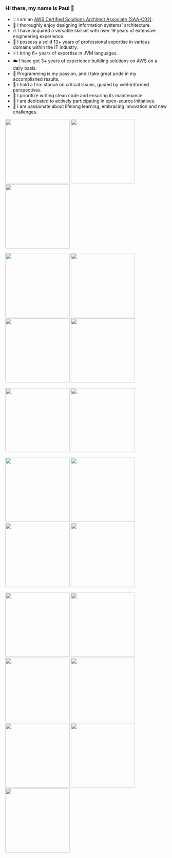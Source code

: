 ### Hi there, my name is Paul 👋

<!---
<p align="center">
  <img width="48%" src="https://github-readme-stats.vercel.app/api?username=maslick&show_icons=true&theme=tokyonight" />
  <img width="48%" src="https://github-readme-streak-stats.herokuapp.com/?user=maslick&theme=tokyonight" />
</p>
-->


- 💡 I am an [AWS Certified Solutions Architect Associate (SAA-C02)](https://github.com/maslick/certifications/blob/master/AWS%20Certified%20Solutions%20Architect%20-%20Associate%20certificate.pdf).
- 🌱 I thoroughly enjoy designing information systems' architecture.
- 🔥 I have acquired a versatile skillset with over 19 years of extensive engineering experience.
- 🚀 I possess a solid 13+ years of professional expertise in various domains within the IT industry.
- ⚡ I bring 6+ years of expertise in JVM languages.
- ☁️ I have got 3+ years of experience building solutions on AWS on a daily basis.
- 💬 Programming is my passion, and I take great pride in my accomplished results.
- 🤔 I hold a firm stance on critical issues, guided by well-informed perspectives.
- 🍭 I prioritize writing clean code and ensuring its maintenance.
- 👯 I am dedicated to actively participating in open-source initiatives.
- 🔭 I am passionate about lifelong learning, embracing innovation and new challenges.


[<img src="https://images.credly.com/size/680x680/images/0e284c3f-5164-4b21-8660-0d84737941bc/image.png" width="200"/>](https://www.credly.com/badges/f6d83830-9fb3-4e94-a680-df62f705b2f0)
[<img src="https://images.credly.com/size/680x680/images/00634f82-b07f-4bbd-a6bb-53de397fc3a6/image.png" width="200"/>](https://www.credly.com/badges/c503e4dc-5946-45d2-aee1-35db5869a742)
[<img src="https://images.credly.com/size/680x680/images/b870667f-00a3-48d7-b988-9c02b441b883/image.png" width="200"/>](https://www.credly.com/badges/9cd31004-95ee-44d5-ba75-941b59c92b64/public_url)


[<img src="https://images.credly.com/size/680x680/images/81f903ed-c3a1-4f4b-afcd-e03331a5b12c/image.png" width="200"/>](https://www.credly.com/badges/67b2d91c-fe5e-4d1c-81f7-f1574d73e511/public_url)
[<img src="https://images.credly.com/size/680x680/images/ee35f7c5-696e-47ca-895c-960dfba108b3/image.png" width="200"/>](https://www.credly.com/badges/3317d883-743b-4f9c-80a4-38a30beba2a5/public_url)
[<img src="https://images.credly.com/size/680x680/images/a12fff38-aab2-4643-be27-7e5c39ddc75c/image.png" width="200"/>](https://www.credly.com/badges/5629a4a3-5bac-45b5-9d01-71c19cc12d00/public_url)
[<img src="https://images.credly.com/size/680x680/images/9b897c01-01bb-4f2c-819c-cdf95080d738/image.png" width="200"/>](https://www.credly.com/badges/3f27e97a-b885-4f1d-bb50-c9e267e5e7a7/public_url)


[<img src="https://images.credly.com/size/680x680/images/6099a08b-d18c-4f36-ad4e-b519c58eb0f1/image.png" width="200"/>](https://www.credly.com/badges/51cfc547-7c52-4200-bf3c-fe2fd6a24d9d/public_url)
[<img src="https://images.credly.com/size/680x680/images/9edd31ec-8707-47b0-ab44-21865a1d8d11/image.png" width="200"/>](https://www.credly.com/badges/4466fa96-bd47-46d2-8528-4140cacedc0d/public_url)


[<img src="https://images.credly.com/size/680x680/images/519a6dba-f145-4c1a-85a2-1d173d6898d9/image.png" width="200"/>](https://www.credly.com/badges/418b2eb7-499f-4f1e-b840-045ee1a5bb72/public_url)
[<img src="https://images.credly.com/size/680x680/images/e07c6cc4-b737-4d7e-8ce8-66b6b7a60367/image.png" width="200"/>](https://www.credly.com/badges/208d80e5-4866-42bb-9727-4fca6bed5287/public_url)
[<img src="https://images.credly.com/size/680x680/images/ec621e2a-c8f0-4459-806c-ae11829d372a/image.png" width="200"/>](https://www.credly.com/badges/07adcb04-0b0e-4224-b346-0e9b4096c9ef/public_url)
[<img src="https://images.credly.com/size/680x680/images/1e1e332c-cbe5-4358-9491-748cc5c5d15f/image.png" width="200"/>](https://www.credly.com/badges/8449c488-5f56-4878-b147-6323d59ff0e0/public_url)


[<img src="https://images.credly.com/size/680x680/images/100511fc-a919-4c0c-b313-7f49b6d09ef6/image.png" width="200"/>](https://www.credly.com/badges/53d7fdd3-574c-476f-b2a0-ef5414e91e05/public_url)
[<img src="https://images.credly.com/size/680x680/images/bd6f25a2-b7ac-4b4c-ae4c-887864ba105e/image.png" width="200"/>](https://www.credly.com/badges/fda7a71f-dd30-4d8d-8cfd-c27ce1d91bf1/public_url)
[<img src="https://images.credly.com/size/680x680/images/a894153e-1762-4870-83b9-150ff294d7fb/image.png" width="200"/>](https://www.credly.com/badges/d6f8bea8-9ef4-4180-9edc-2342e9e45d60/public_url)
[<img src="https://images.credly.com/size/680x680/images/4c6a3c3a-e1dd-46f7-bcaf-cc69b817042e/image.png" width="200"/>](https://www.credly.com/badges/b424cbbc-87f4-4764-8e41-c490023c327b/public_url)
[<img src="https://images.credly.com/size/680x680/images/d7c2b294-d08e-4795-a342-88fc34df7e01/image.png" width="200"/>](https://www.credly.com/badges/adce7276-25c8-4e7b-a23b-be1d1dc35148/public_url)
[<img src="https://images.credly.com/size/680x680/images/b8766b97-8362-4948-a08c-d4fbd2cda57c/image.png" width="200"/>](https://www.credly.com/badges/ab43df9c-1e57-4a32-9d2a-845b0d56aa1e/public_url)
[<img src="https://images.credly.com/size/680x680/images/526ad7ad-52f2-4922-9fa8-879fea71e286/image.png" width="200"/>](https://www.credly.com/badges/34327c42-1e4a-4115-8387-12ade5f21775/public_url)





